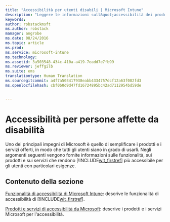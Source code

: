 ```yaml
---
title: "Accessibilità per utenti disabili | Microsoft Intune"
description: "Leggere le informazioni sull&quot;accessibilità dei prodotti Microsoft."
keywords: 
author: robstackmsft
ms.author: robstack
manager: angrobe
ms.date: 08/24/2016
ms.topic: article
ms.prod: 
ms.service: microsoft-intune
ms.technology: 
ms.assetid: 3a503548-434c-410a-a419-7eadd7e7fb99
ms.reviewer: jeffgilb
ms.suite: ems
translationtype: Human Translation
ms.sourcegitcommit: a4f7a503417938eabb4334757dcf12a63f082fd3
ms.openlocfilehash: cbf0b0d9d47fd16724895bc42ad7112954bd59de


---
```


# Accessibilità per persone affette da disabilità
Uno dei principali impegni di Microsoft è quello di semplificare i prodotti e i servizi offerti, in modo che tutti gli utenti siano in grado di usarli. Negli argomenti seguenti vengono fornite informazioni sulle funzionalità, sui prodotti e sui servizi che rendono [!INCLUDE[wit_firstref](./includes/wit_firstref_md.md)] più accessibile per gli utenti con particolari esigenze.

## Contenuto della sezione
[Funzionalità di accessibilità di Microsoft Intune](accessibility-features-of-microsoft-intune.md): descrive le funzionalità di accessibilità di [!INCLUDE[wit_firstref](./includes/wit_firstref_md.md)].

[Prodotti e servizi di accessibilità da Microsoft](accessibility-products-and-services-from-microsoft.md): descrive i prodotti e i servizi Microsoft per l'accessibilità.




<!--HONumber=Oct16_HO4-->



